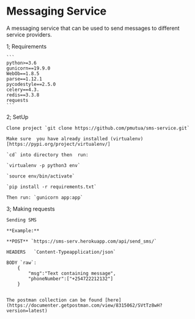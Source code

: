# Messaging Service

A messaging service that can be used to send messages to different service providers.

1; Requirements

    ``` 
    python>=3.6
    gunicorn==19.9.0
    WebOb==1.8.5
    parse==1.12.1
    pycodestyle==2.5.0
    celery==4.3.
    redis==3.3.8
    requests
    ```
2; SetUp

    Clone project `git clone https://github.com/pmutua/sms-service.git`

    Make sure  you have already installed (virtualenv)[https://pypi.org/project/virtualenv/]

    `cd` into directory then  run:

    `virtualenv -p python3 env`

    `source env/bin/activate`

    `pip install -r requirements.txt`

    Then run: `gunicorn app:app`

3; Making requests

    Sending SMS

    **Example:**

    **POST** `https://sms-serv.herokuapp.com/api/send_sms/`

    HEADERS   `Content-Typeapplication/json`

    BODY `raw`:
        {
            "msg":"Text containing message",
            "phoneNumber":["+254722212132"]
        }

    
    The postman collection can be found [here](https://documenter.getpostman.com/view/8315062/SVtTz8wH?version=latest)
